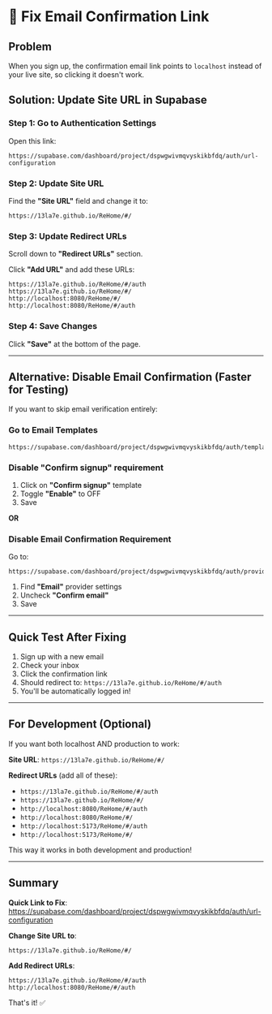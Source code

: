 # 🔧 Fix Email Confirmation Link

## Problem
When you sign up, the confirmation email link points to `localhost` instead of your live site, so clicking it doesn't work.

## Solution: Update Site URL in Supabase

### Step 1: Go to Authentication Settings

Open this link:
```
https://supabase.com/dashboard/project/dspwgwivmqvyskikbfdq/auth/url-configuration
```

### Step 2: Update Site URL

Find the **"Site URL"** field and change it to:
```
https://13la7e.github.io/ReHome/#/
```

### Step 3: Update Redirect URLs

Scroll down to **"Redirect URLs"** section.

Click **"Add URL"** and add these URLs:
```
https://13la7e.github.io/ReHome/#/auth
https://13la7e.github.io/ReHome/#/
http://localhost:8080/ReHome/#/
http://localhost:8080/ReHome/#/auth
```

### Step 4: Save Changes

Click **"Save"** at the bottom of the page.

---

## Alternative: Disable Email Confirmation (Faster for Testing)

If you want to skip email verification entirely:

### Go to Email Templates
```
https://supabase.com/dashboard/project/dspwgwivmqvyskikbfdq/auth/templates
```

### Disable "Confirm signup" requirement

1. Click on **"Confirm signup"** template
2. Toggle **"Enable"** to OFF
3. Save

**OR**

### Disable Email Confirmation Requirement

Go to:
```
https://supabase.com/dashboard/project/dspwgwivmqvyskikbfdq/auth/providers
```

1. Find **"Email"** provider settings
2. Uncheck **"Confirm email"**
3. Save

---

## Quick Test After Fixing

1. Sign up with a new email
2. Check your inbox
3. Click the confirmation link
4. Should redirect to: `https://13la7e.github.io/ReHome/#/auth`
5. You'll be automatically logged in!

---

## For Development (Optional)

If you want both localhost AND production to work:

**Site URL**: `https://13la7e.github.io/ReHome/#/`

**Redirect URLs** (add all of these):
- `https://13la7e.github.io/ReHome/#/auth`
- `https://13la7e.github.io/ReHome/#/`
- `http://localhost:8080/ReHome/#/auth`
- `http://localhost:8080/ReHome/#/`
- `http://localhost:5173/ReHome/#/auth`
- `http://localhost:5173/ReHome/#/`

This way it works in both development and production!

---

## Summary

**Quick Link to Fix**:
https://supabase.com/dashboard/project/dspwgwivmqvyskikbfdq/auth/url-configuration

**Change Site URL to**:
```
https://13la7e.github.io/ReHome/#/
```

**Add Redirect URLs**:
```
https://13la7e.github.io/ReHome/#/auth
http://localhost:8080/ReHome/#/auth
```

That's it! ✅
